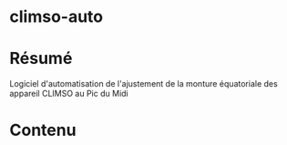 climso-auto
===========


# Résumé
Logiciel d'automatisation de l'ajustement de la monture équatoriale des appareil CLIMSO au Pic du Midi

# Contenu
